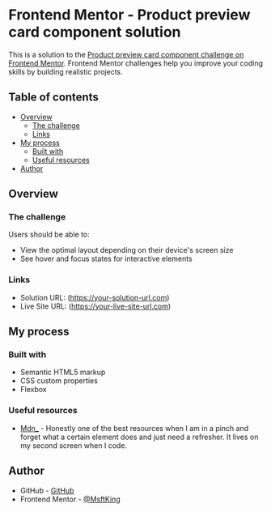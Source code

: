 # Frontend Mentor - Product preview card component solution

This is a solution to the [Product preview card component challenge on Frontend Mentor](https://www.frontendmentor.io/challenges/product-preview-card-component-GO7UmttRfa). Frontend Mentor challenges help you improve your coding skills by building realistic projects. 

## Table of contents

- [Overview](#overview)
  - [The challenge](#the-challenge)
  - [Links](#links)
- [My process](#my-process)
  - [Built with](#built-with)
  - [Useful resources](#useful-resources)
- [Author](#author)


## Overview

### The challenge

Users should be able to:

- View the optimal layout depending on their device's screen size
- See hover and focus states for interactive elements


### Links

- Solution URL: (https://your-solution-url.com)
- Live Site URL: (https://your-live-site-url.com)

## My process

### Built with

- Semantic HTML5 markup
- CSS custom properties
- Flexbox


### Useful resources

- [Mdn_](https://developer.mozilla.org/en-US/) - Honestly one of the best resources when I am in a pinch and forget what a certain element does and just need a refresher. It lives on my second screen when I code. 

## Author

- GitHub - [GitHub](https://github.com/MsftKing)
- Frontend Mentor - [@MsftKing](https://www.frontendmentor.io/profile/MsftKing)

